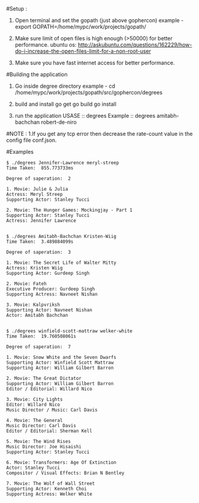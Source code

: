 #Setup :

1. Open terminal and set the gopath (just above gophercon)
	example - export GOPATH=/home/mypc/work/projects/gopath/

2. Make sure limit of open files is high enough (>50000) for better performance.
ubuntu os: http://askubuntu.com/questions/162229/how-do-i-increase-the-open-files-limit-for-a-non-root-user

3. Make sure you have fast internet access for better performance.

#Building the application

1. Go inside degree directory
	example - cd /home/mypc/work/projects/gopath/src/gophercon/degrees

2. build and install
	go get
	go build
	go install

3. run the application
	USASE :: degrees <first-person-name><space><second-person-name>
		Example :: degrees amitabh-bachchan robert-de-niro

#NOTE :
1.If you get any tcp error then decrease the rate-count value in the config file conf.json.

#Examples
```
$ ./degrees Jennifer-Lawrence meryl-streep
Time Taken:  855.773733ms

Degree of saperation:  2

1. Movie: Julie & Julia
Actress: Meryl Streep
Supporting Actor: Stanley Tucci

2. Movie: The Hunger Games: Mockingjay - Part 1
Supporting Actor: Stanley Tucci
Actress: Jennifer Lawrence


$ ./degrees Amitabh-Bachchan Kristen-Wiig
Time Taken:  3.489884099s

Degree of saperation:  3

1. Movie: The Secret Life of Walter Mitty
Actress: Kristen Wiig
Supporting Actor: Gurdeep Singh

2. Movie: Fateh
Executive Producer: Gurdeep Singh
Supporting Actress: Navneet Nishan

3. Movie: Kalpvriksh
Supporting Actor: Navneet Nishan
Actor: Amitabh Bachchan


$ ./degrees winfield-scott-mattraw welker-white
Time Taken:  19.760508061s

Degree of saperation:  7

1. Movie: Snow White and the Seven Dwarfs
Supporting Actor: Winfield Scott Mattraw
Supporting Actor: William Gilbert Barron

2. Movie: The Great Dictator
Supporting Actor: William Gilbert Barron
Editor / Editorial: Willard Nico

3. Movie: City Lights
Editor: Willard Nico
Music Director / Music: Carl Davis

4. Movie: The General
Music Director: Carl Davis
Editor / Editorial: Sherman Kell

5. Movie: The Wind Rises
Music Director: Joe Hisaishi
Supporting Actor: Stanley Tucci

6. Movie: Transformers: Age Of Extinction
Actor: Stanley Tucci
Compositor / Visual Effects: Brian N Bentley

7. Movie: The Wolf of Wall Street
Supporting Actor: Kenneth Choi
Supporting Actress: Welker White
```
